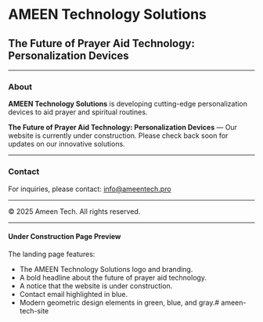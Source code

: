 # AMEEN Technology Solutions

## The Future of Prayer Aid Technology: Personalization Devices

---

### About

**AMEEN Technology Solutions** is developing cutting-edge personalization devices to aid prayer and spiritual routines. 

**The Future of Prayer Aid Technology: Personalization Devices** — Our website is currently under construction. Please check back soon for updates on our innovative solutions.

---

### Contact

For inquiries, please contact: [info@ameentech.pro](mailto:info@ameentech.pro)

---

© 2025 Ameen Tech. All rights reserved.

---

#### Under Construction Page Preview

The landing page features:

- The AMEEN Technology Solutions logo and branding.
- A bold headline about the future of prayer aid technology.
- A notice that the website is under construction.
- Contact email highlighted in blue.
- Modern geometric design elements in green, blue, and gray.# ameen-tech-site
